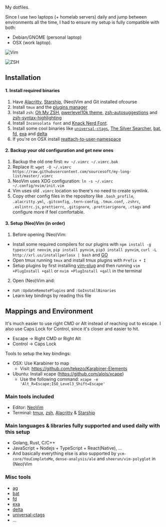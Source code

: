 My dotfiles.

Since I use two laptops (+ homelab servers) daily and jump between environments all the time, I had to ensure my setup is fully compatible with both:
- Debian/GNOME (personal laptop)
- OSX (work laptop).

![Vim](https://user-images.githubusercontent.com/608906/124360869-25f43380-dbfa-11eb-8e49-d11f1aa7bf68.png "vim")

![ZSH](https://user-images.githubusercontent.com/608906/124360522-6357c180-dbf8-11eb-9ce2-c9e9a54bcf5c.png "zsh")

## Installation

#### 1. Install required binaries
1. Have [Alacritty](https://github.com/alacritty/alacritty), [Starship](https://starship.rs/), (Neo)Vim and Git installed ofcourse
2. Install `tmux` and the [plugins manager](https://github.com/tmux-plugins/tpm)
3. Install `zsh`: [Oh My ZSH](https://github.com/robbyrussell/oh-my-zsh), [pwerlevel10k theme](https://github.com/romkatv/powerlevel10k#oh-my-zsh), [zsh-autosuggestions](https://github.com/zsh-users/zsh-autosuggestions/blob/master/INSTALL.md) and [zsh-syntax-highlighting](https://github.com/zsh-users/zsh-syntax-highlighting/blob/master/INSTALL.md)
4. Install `Inconsolata font`  and [Knack Nerd Font](https://github.com/enricobacis/.dotfiles/blob/master/osx-fonts/Library/Fonts/Knack%20Regular%20Nerd%20Font%20Complete.ttf).
5. Install some cool binaries like [`universal-ctags`](https://github.com/universal-ctags/ctags), [The Silver Searcher](https://github.com/ggreer/the_silver_searcher), [bat](https://github.com/sharkdp/bat), [fd](https://github.com/sharkdp/fd), [exa](https://github.com/ogham/exa) and [delta](https://github.com/dandavison/delta)
6. If you're on OSX install [reattach-to-user-namespace](https://github.com/ChrisJohnsen/tmux-MacOSX-pasteboard)

#### 2. Backup your old configuration and get new ones
1. Backup the old one first: `mv ~/.vimrc ~/.vimrc.bak`
2. Replace it: `wget -O ~/.vimrc https://raw.githubusercontent.com/sourcesoft/my-long-list/master/.vimrc`
3. NeoVim uses XDG configuration: `ln -s ~/.vimrc ~/.config/nvim/init.vim`
4. Vim uses old `.vimrc` location so there's no need to create symlink.
5. Copy other config files in the repository like `.bash_profile`, `.alacritty.yml`, `.gitconfig`, `.tern-config`, `.tmux.conf`, `.zshrc`, `.eslintrc.js`, `prettierrc`, `.gitignore`, `.prettierignore`, `.ctags` and configure more if feel comfortable.

#### 3. Setup (Neo)Vim (in order)
1. Before opening (Neo)Vim:
- Install some required compilers for our plugins with `npm install -g typescript neovim`, `pip install pynvim`, `pip3 install pynvim`, `curl -L http://xrl.us/installperlosx | bash` and [GO](https://golang.org/doc/install)
- Open tmux running `tmux` and install tmux plugins with `Prefix + I`
- Setup plugins by first installing [vim-plug](https://github.com/junegunn/vim-plug) and then running `vim +PlugInstall +qall` or `nvim +PlugInstall +qall` in the terminal
2. Open (Neo)Vim and:
- run `:UpdateRemotePlugins` and `:GoInstallBinaries` 
- Learn key bindings by reading this file

## Mappings and Environment

It's much easier to use right CMD or Alt instead of reaching out to escape.
I also use Caps Lock for Control, since it's closer and easier to hit.
- Escape -> Right CMD or Right Alt
- Control -> Caps Lock

Tools to setup the key bindings:
- OSX: Use Karabiner to map
  - Visit: https://github.com/tekezo/Karabiner-Elements
- Ubuntu: Install xcape (https://github.com/alols/xcape)
  - Use the following command: `xcape -e 'Alt_R=Escape;ISO_Level3_Shift=Escape'`

### Main tools included
- Editor: [NeoVim](https://neovim.io)
- Terminal: [tmux](https://tmux.github.io/), [zsh](https://github.com/robbyrussell/oh-my-zsh), [Alacritty](https://github.com/alacritty/alacritty) & [Starship](https://starship.rs/)

### Main languages & libraries fully supported and used daily with this setup
- Golang, Rust, C/C++
- JavaScript + Nodejs + TypeScript + React(Native), ...
- And basically everything else is also supported by `ycm-core/YouCompleteMe`, `dense-analysis/ale` and `sheerun/vim-polyglot` in (Neo)Vim

### Misc tools
- [ag](https://github.com/ggreer/the_silver_searcher)
- [bat](https://github.com/sharkdp/bat)
- [fd](https://github.com/sharkdp/fd)
- [exa](https://github.com/ogham/exa)
- [delta](https://github.com/dandavison/delta)
- [universal-ctags](https://github.com/universal-ctags/ctags)
- ...
